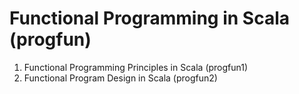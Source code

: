 # Functional Programming in Scala (progfun)

1. Functional Programming Principles in Scala (progfun1)
2. Functional Program Design in Scala (progfun2)
